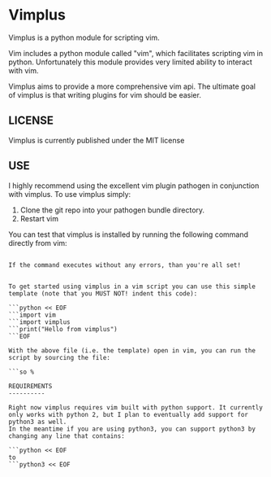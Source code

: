 Vimplus
=========

Vimplus is a python module for scripting vim.

Vim includes a python module called "vim", which facilitates scripting vim in python.
Unfortunately this module provides very limited ability to interact with vim.

Vimplus aims to provide a more comprehensive vim api. The ultimate goal of vimplus is that writing plugins for vim should be easier.

LICENSE
---------

Vimplus is currently published under the MIT license


USE
---------

I highly recommend using the excellent vim plugin pathogen in conjunction with vimplus.
To use vimplus simply:
1. Clone the git repo into your pathogen bundle directory.
2. Restart vim

You can test that vimplus is installed by running the following command directly from vim:
```:py import vimplus

If the command executes without any errors, than you're all set!


To get started using vimplus in a vim script you can use this simple template (note that you MUST NOT! indent this code):

```python << EOF
```import vim
```import vimplus
```print("Hello from vimplus")
```EOF

With the above file (i.e. the template) open in vim, you can run the script by sourcing the file:

```so %

REQUIREMENTS
----------

Right now vimplus requires vim built with python support. It currently only works with python 2, but I plan to eventually add support for python3 as well.
In the meantime if you are using python3, you can support python3 by changing any line that contains:

```python << EOF
to
```python3 << EOF

